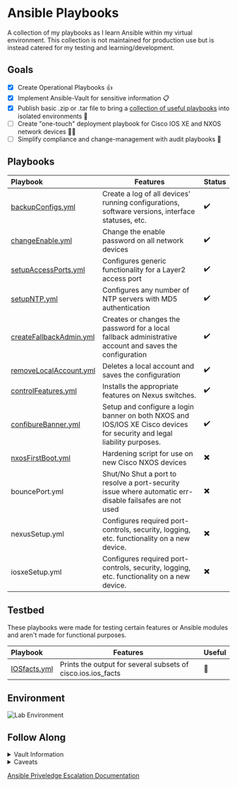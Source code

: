 # Ansible Playbooks
A collection of my playbooks as I learn Ansible within my virtual environment. This collection is not maintained for production use but is instead catered for my testing and learning/development.

## Goals
- [X] Create Operational Playbooks 👍
- [X] Implement Ansible-Vault for sensitive information 📋
- [X] Publish basic .zip or .tar file to bring a [collection of useful playbooks](https://github.com/NetworkNick-io/Operations/releases) into isolated environments 🛂
- [ ] Create "one-touch" deployment playbook for Cisco IOS XE and NXOS network devices 👨‍💻
- [ ] Simplify compliance and change-management with audit playbooks 🦺

## Playbooks

Playbook              | Features                                                                                                                | Status 
| :-------------         |-------------------------------------------------------------------------------------------------------------------------|--------|
| [backupConfigs.yml](https://github.com/NetworkNick-io/LearningAnsible/blob/main/playbooks/backupConfigs.yml)        | Create a log of all devices' running  configurations, software versions, interface statuses, etc.                       | ✔️     |
| [changeEnable.yml](https://github.com/NetworkNick-io/LearningAnsible/blob/main/playbooks/changeEnable.yml)          | Change the enable password on all network devices                                                                       | ✔️     |
| [setupAccessPorts.yml](https://github.com/NetworkNick-io/LearningAnsible/blob/main/playbooks/setupAccessPorts.yml)  | Configures generic functionality for a Layer2  access port                                                              | ✔️     |
| [setupNTP.yml](https://github.com/NetworkNick-io/LearningAnsible/blob/main/playbooks/setupNTP.yml)                  | Configures any number of NTP servers with MD5  authentication                                                           | ✔️     |
| [createFallbackAdmin.yml](https://github.com/NetworkNick-io/LearningAnsible/blob/main/playbooks/createAdmin.yml)    | Creates or changes the password for a local fallback administrative account and saves the configuration                 | ✔️     |
| [removeLocalAccount.yml](https://github.com/NetworkNick-io/LearningAnsible/blob/main/playbooks/removeLocalAccount.yml)                                                                                              | Deletes a local account and saves the configuration                                                                     | ✔️     |
| [controlFeatures.yml](https://github.com/NetworkNick-US/LearningAnsible/blob/main/playbooks/controlFeatures.yml) | Installs the appropriate features on Nexus switches.                                                                    | ✔️     |
| [confibureBanner.yml](https://github.com/NetworkNick-US/LearningAnsible/blob/main/playbooks/setupBanner.yml) | Setup and configure a login banner on both NXOS and IOS/IOS XE Cisco devices for security and legal liability purposes. | ✔️     |
| [nxosFirstBoot.yml](https://github.com/NetworkNick-US/AnsiblePlaybooks/blob/main/playbooks/nxosFirstBoot.yml) | Hardening script for use on new Cisco NXOS devices                                                                      | ✖️     |
| bouncePort.yml                                                                                                      | Shut/No Shut a port to resolve a port-security issue where automatic err-disable failsafes are not used                 | ✖️     |
| nexusSetup.yml                                                                                                      | Configures required port-controls, security, logging, etc. functionality on a new device.                               | ✖️     |
| iosxeSetup.yml                                                                                                      | Configures required port-controls, security, logging, etc. functionality on a new device.                               | ✖️     |    

## Testbed
These playbooks were made for testing certain features or Ansible modules and aren't made for functional purposes.

Playbook              | Features | Useful
:-------------         | ------------- | -------------
[IOSfacts.yml](https://github.com/NetworkNick-io/LearningAnsible/blob/main/testbed/IOSfacts.yml) | Prints the output for several subsets of cisco.ios.ios_facts | 🚫

## Environment
![Lab Environment](https://i.imgur.com/sAibkpG.png)

## Follow Along

<details>
    <summary>Vault Information</summary>
    
  ```diff
  - All Vault Passwords: TestVault4321
  - Enable Password: BigLongPassword123!!
  - NTP Shared Key: TestKey123/TestKey1234s
  - AnsibleAdmin Account Password: MD5passwordtest!
  ```
</details>

<details>
    <summary>Caveats</summary>
    
  ```diff
  - This environment supports dropping authenticated users into enable mode by default. If your environment does not or cannot support this, you will have to append become: yes, become_method: enable, and become_password: enablePW, to your playbook, vault, or var files.
  + https://docs.ansible.com/ansible/latest/network/getting_started/network_differences.html#privilege-escalation)
  - Certain playbook features (namely connection:local) is not ideal for production use. Best-practices involve implementing connection: network_cli, but this is not supported in my virtual environment.
  ```
</details>

[Ansible Priveledge Escalation Documentation](https://docs.ansible.com/ansible/latest/network/getting_started/network_differences.html#privilege-escalation)

